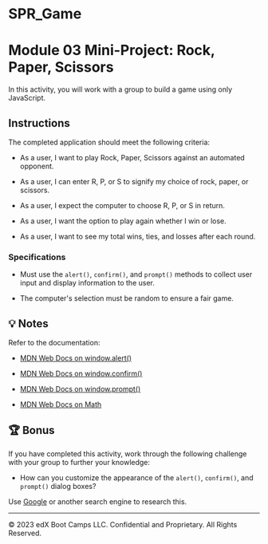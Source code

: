 # SPR_Game

# Module 03 Mini-Project: Rock, Paper, Scissors

In this activity, you will work with a group to build a game using only JavaScript.

## Instructions

The completed application should meet the following criteria:

* As a user, I want to play Rock, Paper, Scissors against an automated opponent.

* As a user, I can enter R, P, or S to signify my choice of rock, paper, or scissors.

* As a user, I expect the computer to choose R, P, or S in return.

* As a user, I want the option to play again whether I win or lose.

* As a user, I want to see my total wins, ties, and losses after each round.

### Specifications

* Must use the `alert()`, `confirm()`, and `prompt()` methods to collect user input and display information to the user.

* The computer's selection must be random to ensure a fair game.

## 💡 Notes

Refer to the documentation:

* [MDN Web Docs on window.alert()](https://developer.mozilla.org/en-US/docs/Web/API/Window/alert)

* [MDN Web Docs on window.confirm()](https://developer.mozilla.org/en-US/docs/Web/API/Window/confirm)

* [MDN Web Docs on window.prompt()](https://developer.mozilla.org/en-US/docs/Web/API/Window/prompt)

* [MDN Web Docs on Math](https://developer.mozilla.org/en-US/docs/Web/JavaScript/Reference/Global_Objects/Math)

## 🏆 Bonus

If you have completed this activity, work through the following challenge with your group to further your knowledge:

* How can you customize the appearance of the `alert()`, `confirm()`, and `prompt()` dialog boxes?

Use [Google](https://www.google.com) or another search engine to research this.

---

© 2023 edX Boot Camps LLC. Confidential and Proprietary. All Rights Reserved.
